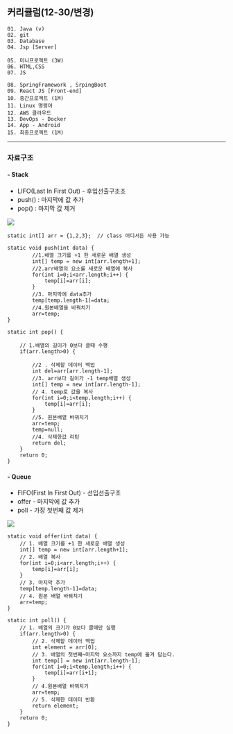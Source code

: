 ## 커리큘럼(12-30/변경)
```
01. Java (v)
02. git 
03. Database
04. Jsp [Server]

05. 미니프로젝트 (3W)
06. HTML,CSS  
07. JS

08. SpringFramework , SrpingBoot
09. React JS [Front-end]
10. 중간프로젝트 (1M)
11. Linux 명령어
12. AWS 클라우드
13. DevOps - Docker
14. App - Android
15. 최종프로젝트 (1M)
```
---

### 자료구조
#### - Stack
+ LIFO(Last In First Out) - 후입선출구조조
+ push() : 마지막에 값 추가
+ pop() : 마지막 값 제거
<img src="https://blog.kakaocdn.net/dn/cqjg3y/btsjtzvwS1B/BcGbciNE0dMBY0kgnuzrUk/img.png">

```
static int[] arr = {1,2,3};	 // class 어디서든 사용 가능

static void push(int data) {
		//1.배열 크기를 +1 한 새로운 배열 생성
		int[] temp = new int[arr.length+1];
		//2.arr배열의 요소를 새로운 배열에 복사
		for(int i=0;i<arr.length;i++) {
			temp[i]=arr[i];
		}
		//3. 마지막에 data추가
		temp[temp.length-1]=data;
		//4.원본배열을 바꿔치기
		arr=temp;
}

static int pop() {

	// 1.배열의 길이가 0보다 클때 수행
	if(arr.length>0) {
		
		//2 . 삭제할 데이터 백업
		int del=arr[arr.length-1];
		//3. arr보다 길이가 -1 temp배열 생성
		int[] temp = new int[arr.length-1];
		// 4. temp로 값을 복사
		for(int i=0;i<temp.length;i++) {
			temp[i]=arr[i];
		}
		//5. 원본배열 바꿔치기
		arr=temp;
		temp=null;
		//4. 삭제한값 리턴
		return del;
	}
	return 0;
}
```

#### - Queue
+ FIFO(First In First Out) - 선입선출구조
+ offer - 마지막에 값 추가
+ poll - 가장 첫번째 값 제거
<img src="https://images.velog.io/images/gillog/post/63841ffd-fffc-4825-97ae-7ebac63af39a/bandicam%202020-10-13%2010-49-20-585.png">

```
static void offer(int data) {
	// 1. 배열 크기를 +1 한 새로운 배열 생성
	int[] temp = new int[arr.length+1];
	// 2. 배열 복사
	for(int i=0;i<arr.length;i++) {
		temp[i]=arr[i];
	}
	// 3. 마지막 추가
	temp[temp.length-1]=data;
	// 4. 원본 배열 바꿔치기
	arr=temp;
}
	
static int poll() {
	// 1. 배열의 크기가 0보다 클때만 실행
	if(arr.length>0) {
		// 2. 삭제할 데이터 백업
		int element = arr[0];
		// 3. 배열의 첫번쨰~마지막 요소까지 temp에 옮겨 담는다.
		int temp[] = new int[arr.length-1];
		for(int i=0;i<temp.length;i++) {
			temp[i]=arr[i+1];
		}
		// 4.원본배열 바꿔치기
		arr=temp;
		// 5. 삭제한 데이터 반환
		return element;
	}
	return 0;
}
```